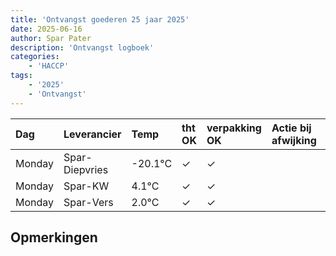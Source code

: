 ```yaml
---
title: 'Ontvangst goederen 25 jaar 2025'
date: 2025-06-16
author: Spar Pater
description: 'Ontvangst logboek'
categories:
    - 'HACCP'
tags:
    - '2025'
    - 'Ontvangst'
---
```

| Dag | Leverancier | Temp | tht OK | verpakking OK | Actie bij afwijking | Controle door |
|:---|:---|:---|:---|:---|:---|:---|
| Monday | Spar-Diepvries | -20.1°C | &check; | &check; | | DPater |
| Monday | Spar-KW | 4.1°C | &check; | &check; | | DPater |
| Monday | Spar-Vers | 2.0°C | &check; | &check; | | DPater |

## Opmerkingen


